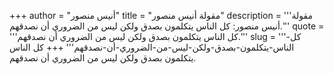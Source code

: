 +++
author = "أنيس منصور"
title = "مقولة أنيس منصور"
description = '''مقولة أنيس منصور: كل الناس يتكلمون بصدق ولكن ليس من الضروري أن نصدقهم.'''
quote = '''كل الناس يتكلمون بصدق ولكن ليس من الضروري أن نصدقهم.'''
slug = '''كل-الناس-يتكلمون-بصدق-ولكن-ليس-من-الضروري-أن-نصدقهم'''
+++
كل الناس يتكلمون بصدق ولكن ليس من الضروري أن نصدقهم.
